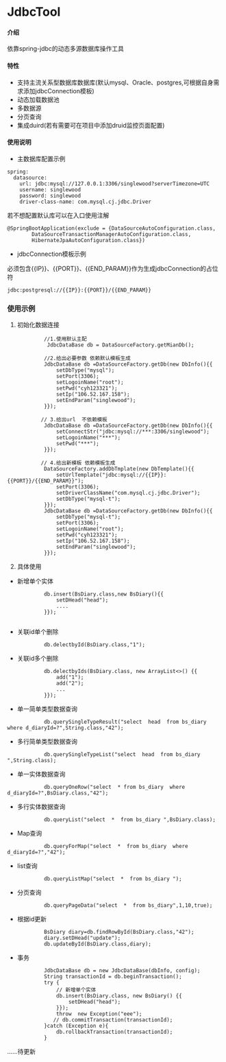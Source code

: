 # JdbcTool

#### 介绍
依靠spring-jdbc的动态多源数据库操作工具

#### 特性

- 支持主流关系型数据库数据库(默认mysql、Oracle、postgres,可根据自身需求添加jdbcConnection模板)
- 动态加载数据池
- 多数据源
- 分页查询
- 集成duird(若有需要可在项目中添加druid监控页面配置)


#### 使用说明
- 主数据库配置示例

```
spring:
  datasource:
    url: jdbc:mysql://127.0.0.1:3306/singlewood?serverTimezone=UTC
    username: singlewood
    password: singlewood
    driver-class-name: com.mysql.cj.jdbc.Driver
```
若不想配置默认库可以在入口使用注解

```
@SpringBootApplication(exclude = {DataSourceAutoConfiguration.class,
        DataSourceTransactionManagerAutoConfiguration.class,
        HibernateJpaAutoConfiguration.class})
```



- jdbcConnection模板示例

必须包含{{IP}}、{{PORT}}、{{END_PARAM}}作为生成jdbcConnection的占位符
```
jdbc:postgresql://{{IP}}:{{PORT}}/{{END_PARAM}}
```

### 使用示例
1. 初始化数据连接

```
            //1.使用默认主配
             JdbcDataBase db = DataSourceFactory.getMianDb();

            //2.给出必要参数 依赖默认模板生成
            JdbcDataBase db =DataSourceFactory.getDb(new DbInfo(){{
                setDbType("mysql");
                setPort(3306);
                setLogoinName("root");
                setPwd("cyh123321");
                setIp("106.52.167.158");
                setEndParam("singlewood");
            }});

           // 3.给出url  不依赖模板
            JdbcDataBase db =DataSourceFactory.getDb(new DbInfo(){{
                setConnectStr("jdbc:mysql://***:3306/singlewood");
                setLogoinName("***");
                setPwd("***");
            }});

           // 4.给出新模板 依赖模板生成
            DataSourceFactory.addDbTmplate(new DbTemplate(){{
                setUrlTemplate("jdbc:mysql://{{IP}}:{{PORT}}/{{END_PARAM}}");
                setPort(3306);
                setDriverClassName("com.mysql.cj.jdbc.Driver");
                setDbType("mysql-t");
            }});
            JdbcDataBase db =DataSourceFactory.getDb(new DbInfo(){{
                setDbType("mysql-t");
                setPort(3306);
                setLogoinName("root");
                setPwd("cyh123321");
                setIp("106.52.167.158");
                setEndParam("singlewood");
            }});
```
2. 具体使用
- 新增单个实体

```
            db.insert(BsDiary.class,new BsDiary(){{
                setDHead("head");
                ....
            }});
            
```
- 关联id单个删除

```
            db.delectbyId(BsDiary.class,"1");
```
- 关联id多个删除
```
            db.delectbyIds(BsDiary.class, new ArrayList<>() {{
                add("1");
                add("2");
                ...
            }});
```
- 单一简单类型数据查询

```
            db.querySingleTypeResult("select  head  from bs_diary where d_diaryId=?",String.class,"42");
```
- 多行简单类型数据查询

```
            db.querySingleTypeList("select  head  from bs_diary ",String.class);
```
- 单一实体数据查询

```
            db.queryOneRow("select  * from bs_diary  where d_diaryId=?",BsDiary.class,"42");
```
- 多行实体数据查询

```
            db.queryList("select  *  from bs_diary ",BsDiary.class);
```
- Map查询

```
            db.queryForMap("select  *  from bs_diary  where d_diaryId=?","42");
```
- list<Map>查询

```
            db.queryListMap("select  *  from bs_diary ");
```
- 分页查询

```
            db.queryPageData("select  *  from bs_diary",1,10,true);
```
- 根据id更新
```
            BsDiary diary=db.findRowById(BsDiary.class,"42");
            diary.setDHead("update");
            db.updateById(BsDiary.class,diary);
```
- 事务

```
            JdbcDataBase db = new JdbcDataBase(dbInfo, config);
            String transactionId = db.beginTransaction();
            try {
                // 新增单个实体
                db.insert(BsDiary.class, new BsDiary() {{
                    setDHead("head");
                }});
                throw  new Exception("eee");
               // db.commitTransaction(transactionId);
            }catch (Exception e){
                db.rollbackTransaction(transactionId);
            }
```
......待更新













